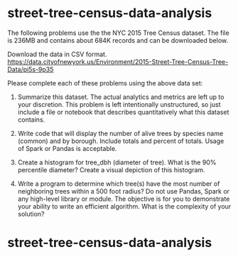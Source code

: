 # street-tree-census-data-analysis



The following problems use the the NYC 2015 Tree Census dataset.
The file is 236MB and
contains about 684K records and can be downloaded below.

Download the data in CSV format.
https://data.cityofnewyork.us/Environment/2015-Street-Tree-Census-Tree-Data/pi5s-9p35

Please complete each of these problems using the above data set:
1. Summarize this dataset. The actual analytics and metrics are left up to your discretion.
This problem is left intentionally unstructured, so just include a file or notebook that
describes quantitatively what this dataset contains.

2. Write code that will display the number of alive trees by species name (common) and by
borough. Include totals and percent of totals. Usage of Spark or Pandas is acceptable.

3. Create a histogram for tree_dbh (diameter of tree). What is the 90% percentile
diameter? Create a visual depiction of this histogram.

4. Write a program to determine which tree(s) have the most number of neighboring trees
within a 500 foot radius? Do not​ use Pandas, Spark or any high-level library or module.
The objective is for you to demonstrate your ability to write an efficient algorithm. What
is the complexity of your solution?
# street-tree-census-data-analysis
